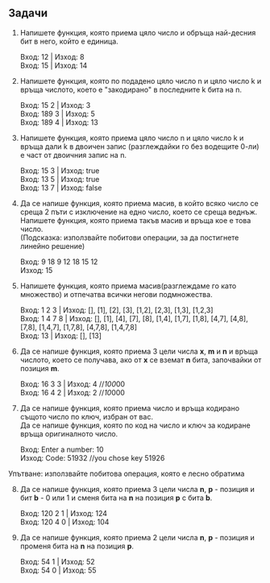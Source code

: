 ## Задачи

1. Напишете функция, която приема цяло число и обръща най-десния бит в него, който е единица. <br />

   Вход: 12  | Изход: 8 <br />
   Вход: 15  | Изход: 14 <br />

2. Напишете функция, която по подадено цяло число n и цяло число k и връща числото, което е "закодирано" в последните k бита на n. <br />

   Вход: 15 2  | Изход: 3 <br />
   Вход: 189 3 | Изход: 5 <br />
   Вход: 189 4 | Изход: 13 <br />

3. Напишете функция, която приема цяло число n и цяло число k и връща дали k в двоичен запис (разглеждайки го без водещите 0-ли) е част от двоичния запис на n. <br />
   
   Вход: 15 3  | Изход: true <br />
   Вход: 13 5  | Изход: true <br />
   Вход: 13 7  | Изход: false <br />
 
4. Да се напише функция, която приема масив, в който всяко число се среща 2 пъти с изключение на едно число, което се среща веднъж. <br />
   Напишете функция, която приема такъв масив и връща кое е това число. <br />
   (Подсказка: използвайте побитови операции, за да постигнете линейно решение) <br />

   Вход: 9 18 9 12 18 15 12 <br />
   Изход: 15 <br />
   
5. Напишете функция, която приема масив(разглеждаме го като множество) и отпечатва всички негови подмножества. <br />

   Вход: 1 2 3   | Изход: [], [1], [2], [3], [1,2], [2,3], [1,3], [1,2,3] <br />
   Вход: 1 4 7 8 | Изход: [], [1], [4], [7], [8], [1,4], [1,7], [1,8], [4,7], [4,8], [7,8], [1,4,7], [1,7,8], [4,7,8], [1,4,7,8] <br />
   Вход: 13      | Изход: [], [13] <br />

6. Да се напише функция, която приема 3 цели числа **x**, **m** и **n** и връща числото, което се получава, ако от **x** се вземат **n** бита, започвайки от позиция **m**.<br />

   Вход: 16 3 3  | Изход:  4 //*100*00 <br />
   Вход: 16 4 2  | Изход:  2 //*10*000 <br />

7. Да се напише функция, която приема число и връща кодирано същото число по ключ, избран от вас. <br />
   Да се напише функция, която по код на число и ключ за кодиране връща оригиналното число. <br />
  
      Вход: Enter a number: 10 <br />
      Изход: Code: 51932 //you chose key 51926 <br />

Упътване: използвайте побитова операция, която е лесно обратима

8. Да се напише функция, която приема 3 цели числа **n**, **p** - позиция и бит **b** - 0 или 1 и сменя бита на **n** на позиция **p** с бита **b**.<br />

      Вход: 120 2 1  | Изход:  124 <br />
      Вход: 120 4 0  | Изход:  104 <br />

9. Да се напише функция, която приема 2 цели числа **n**, **p** - позиция и променя бита на **n** на позиция **p**.<br />

      Вход: 54 1 | Изход:  52 <br />
      Вход: 54 0 | Изход:  55 <br />

